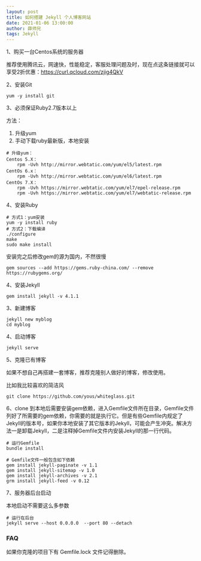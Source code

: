 ```yaml
---
layout: post
title: 如何搭建 Jekyll 个人博客网站
date: 2021-01-06 13:00:00
author: 薛师兄
tags: Jekyll
---
```


1、购买一台Centos系统的服务器

推荐使用腾讯云，网速快，性能稳定，客服处理问题及时，现在点这条链接就可以享受2折优惠：<https://curl.qcloud.com/zjig4QkV>

2、安装Git

```shell
yum -y install git
```

3、必须保证Ruby2.7版本以上

方法：

1. 升级yum
2. 手动下载ruby最新版，本地安装

```shell
# 升级yum：
Centos 5.X：
    rpm -Uvh http://mirror.webtatic.com/yum/el5/latest.rpm
CentOs 6.x：
    rpm -Uvh http://mirror.webtatic.com/yum/el6/latest.rpm
CentOs 7.X：
    rpm -Uvh https://mirror.webtatic.com/yum/el7/epel-release.rpm
    rpm -Uvh https://mirror.webtatic.com/yum/el7/webtatic-release.rpm
```

4、安装Ruby

```shell
# 方式1：yum安装
yum -y install ruby
# 方式2：下载编译
./configure
make
sudo make install
```

安装完之后修改gem的源为国内，不然很慢

```shell
gem sources --add https://gems.ruby-china.com/ --remove https://rubygems.org/
```

4、安装Jekyll

```shell
gem install jekyll -v 4.1.1
```

3、新建博客

```shell
jekyll new myblog
cd myblog
```

4、启动博客

```shell
jekyll serve
```

5、克隆已有博客

如果不想自己再搭建一套博客，推荐克隆别人做好的博客，修改使用。

比如我比较喜欢的简洁风

```shell
git clone https://github.com/yous/whiteglass.git
```

6、clone 到本地后需要安装gem依赖，进入Gemfile文件所在目录，Gemfile文件列好了所需要的gem依赖，你需要的就是执行它。但是有些Gemfile内规定了Jekyll的版本号，如果你本地安装了其它版本的Jekyll，可能会产生冲突。解决方法一是卸载Jekyll，二是注释掉Gemfile文件内安装Jekyll的那一行代码。

```shell
# 运行Gemfile
bundle install

# Gemfile文件一般包含如下依赖
gem install jekyll-paginate -v 1.1
gem install jekyll-sitemap -v 1.0
gem install jekyll-archives -v 2.1
grm install jekyll-feed -v 0.12
```

7、服务器后台启动

本地启动不需要这么多参数

```shell
# 运行在后台
jekyll serve --host 0.0.0.0  --port 80 --detach
```

### FAQ

如果你克隆的项目下有 Gemfile.lock 文件记得删除。
